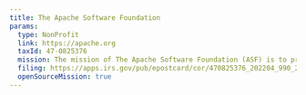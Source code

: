 ```yaml
---
title: The Apache Software Foundation
params:
  type: NonProfit
  link: https://apache.org
  taxId: 47-0825376
  mission: The mission of The Apache Software Foundation (ASF) is to provide software for the public good. We do this by providing services and support for many like-minded software project communities consisting of individuals who choose to participate in ASF activities.
  filing: https://apps.irs.gov/pub/epostcard/cor/470825376_202204_990_2023060221354620.pdf
  openSourceMission: true
---
```

